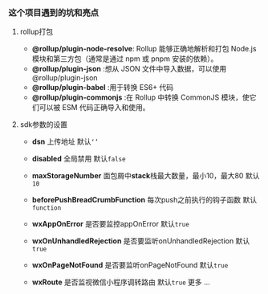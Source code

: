 

### 这个项目遇到的坑和亮点



1. rollup打包 
   
    - **@rollup/plugin-node-resolve**: Rollup 能够正确地解析和打包 Node.js 模块和第三方包（通常是通过 npm 或 pnpm 安装的依赖）。
    - **@rollup/plugin-json** :想从 JSON 文件中导入数据，可以使用 @rollup/plugin-json
    - **@rollup/plugin-babel** :用于转换 ES6+ 代码
    - **@rollup/plugin-commonjs** :在 Rollup 中转换 CommonJS 模块，使它们可以被 ESM 代码正确导入和使用。
    
2. sdk参数的设置
    
    - **dsn** 上传地址 默认`‘’`
    - **disabled** 全局禁用 默认`false`
    - **maxStorageNumber** 面包屑中**stack**栈最大数量，最小10，最大80 默认`10`
    - **beforePushBreadCrumbFunction** 每次push之前执行的钩子函数 默认 `function`
    
    - **wxAppOnError** 是否要监控appOnError 默认`true`
    - **wxOnUnhandledRejection** 是否要监听onUnhandledRejection 默认`true`
    - **wxOnPageNotFound** 是否要监听onPageNotFound 默认`true`
    - **wxRoute**  是否监视微信小程序调转路由 默认`true`
    更多
    ...
